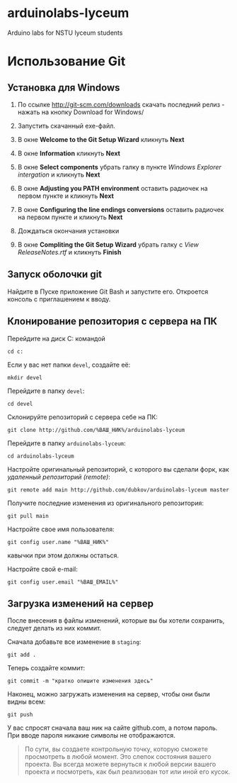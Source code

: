 # arduinolabs-lyceum
Arduino labs for NSTU lyceum students

Использование Git
=====



Установка для Windows
-----

1. По ссылке http://git-scm.com/downloads скачать последний релиз - нажать на кнопку Download for Windows/

2. Запустить скачанный exe-файл.

3. В окне **Welcome to the Git Setup Wizard** кликнуть **Next**

4. В окне **Information** кликнуть **Next**

5. В окне **Select components** убрать галку в пункте *Windows Explorer intergation* и кликнуть **Next**

6. В окне **Adjusting you PATH environment** оставить радиочек на первом пункте и кликнуть **Next**

7. В окне **Configuring the line endings conversions** оставить радиочек на первом пункте и кликнуть **Next**

8. Дождаться окончания установки

9. В окне **Compliting the Git Setup Wizard** убрать галку с *View ReleaseNotes.rtf* и кликнуть **Finish**



Запуск оболочки git
-----

Найдите в Пуске приложение Git Bash и запустите его. Откроется консоль с приглашением к вводу.



Клонирование репозитория с сервера на ПК
-----

Перейдите на диск C: командой

    cd c:

Если у вас нет папки `devel`, создайте её:

    mkdir devel

Перейдите в папку `devel`:

    cd devel

Склонируйте репозиторий с сервера себе на ПК:

    git clone http://github.com/%ВАШ_НИК%/arduinolabs-lyceum

Перейдите в папку `arduinolabs-lyceum`:

    cd arduinolabs-lyceum

Настройте оригинальный репозиторий, с которого вы сделали форк, как *удаленный репозиторий (remote)*:

    git remote add main http://github.com/dubkov/arduinolabs-lyceum master

Получите последние изменения из оригинального репозитория:

    git pull main

Настройте свое имя пользователя:

    git config user.name "%ВАШ_НИК%"

кавычки при этом должны остаться.

Настройте свой e-mail:

    git config user.email "%ВАШ_EMAIL%"

Загрузка изменений на сервер
-----

После внесения в файлы изменений, которые вы бы хотели сохранить, следует делать из них коммит.

Сначала добавьте все изменение в `staging`:

    git add .


Теперь создайте коммит:

    git commit -m "кратко опишите изменения здесь"

Наконец, можно загружать изменения на сервер, чтобы они были видны всем:

    git push

У вас спросят сначала ваш ник на сайте github.com, а потом пароль. При вводе пароля никакие символы не отображаются.

> По сути, вы создаете контрольную точку, которую сможете просмотреть в любой момент. Это слепок состояния вашего проекта. Вы всегда можете вернуться к любой версии вашего проекта и посмотреть, как был реализован тот или иной его кусок.
